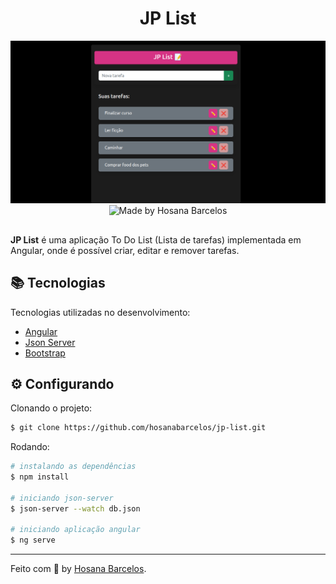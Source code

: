 <h1 align="center">
    JP List
</h1>

<p align="center">
    <img src="https://github.com/hosanabarcelos/jp-list/blob/master/jp-list.png" /> 
  <br>
     <img alt="Made by Hosana Barcelos" src="https://img.shields.io/badge/made%20by- HOSANA BARCELOS -%15C3D6?style=flat-square&color=d63384&labelColor=000000">
</p>

##

**JP List** é uma aplicação To Do List (Lista de tarefas) implementada em Angular, onde é possível criar, editar e remover tarefas.

  
 ## 📚 Tecnologias

Tecnologias utilizadas no desenvolvimento:

- [Angular](https://angular.io/cli)
- [Json Server](https://www.npmjs.com/package/json-server)
- [Bootstrap](https://getbootstrap.com/)

## ⚙️ Configurando

Clonando o projeto:
```bash
$ git clone https://github.com/hosanabarcelos/jp-list.git
```

Rodando:
``` bash
# instalando as dependências
$ npm install

# iniciando json-server
$ json-server --watch db.json

# iniciando aplicação angular
$ ng serve
```
---

Feito com 🖤 by [Hosana Barcelos](https://github.com/hosanabarcelos).
